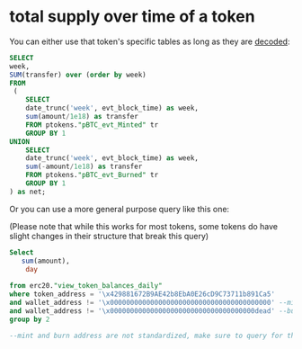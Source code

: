 # total supply over time of a token



You can either use that token's specific tables as long as they are [decoded](../../../data-tables/data-tables/decoded-data.md):

```sql
SELECT
week,
SUM(transfer) over (order by week)
FROM 
 (
    SELECT
    date_trunc('week', evt_block_time) as week,
    sum(amount/1e18) as transfer
    FROM ptokens."pBTC_evt_Minted" tr
    GROUP BY 1
UNION
    SELECT
    date_trunc('week', evt_block_time) as week,
    sum(-amount/1e18) as transfer
    FROM ptokens."pBTC_evt_Burned" tr
    GROUP BY 1
) as net;
```

Or you can use a more general purpose query like this one:

(Please note that while this works for most tokens, some tokens do have slight changes in their structure that break this query)

```sql
Select 
   sum(amount),
    day
   
from erc20."view_token_balances_daily"
where token_address = '\x429881672B9AE42b8EbA0E26cD9C73711b891Ca5'
and wallet_address != '\x0000000000000000000000000000000000000000' --mint address
and wallet_address != '\x000000000000000000000000000000000000dead' --burn address
group by 2

--mint and burn address are not standardized, make sure to query for the right ones
```


